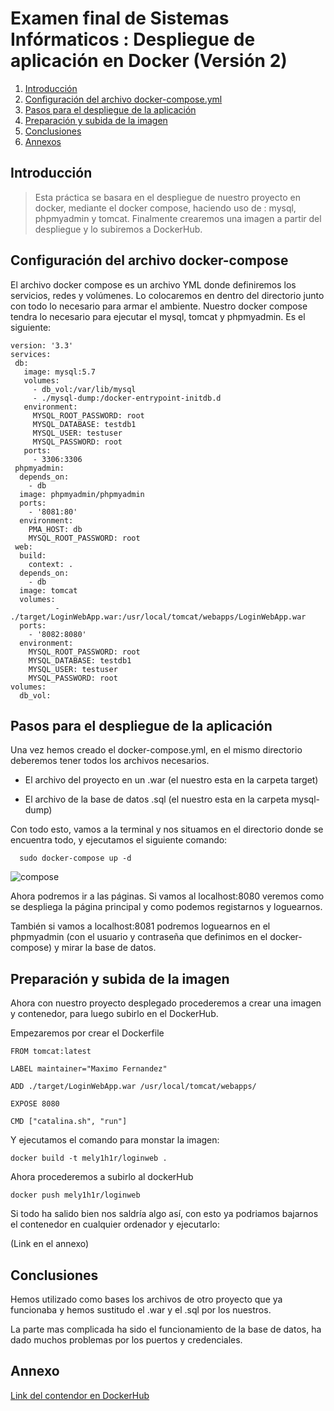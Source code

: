 # Examen final de Sistemas Infórmaticos : Despliegue de aplicación en Docker (Versión 2)

1. [Introducción](#intro)
2. [Configuración del archivo docker-compose.yml](#conf)
3. [Pasos para el despliegue de la aplicación](#apli)
4. [Preparación y subida de la imagen](#img)
5. [Conclusiones](#con)
6. [Annexos](#anex)

<div id= 'intro'>

## Introducción
  
> Esta práctica se basara en el despliegue de nuestro proyecto en docker, mediante el docker compose, haciendo uso de : mysql, phpmyadmin y tomcat.
  Finalmente crearemos una imagen a partir del despliegue y lo subiremos a DockerHub.
  
</div>

<div id= 'conf'>

## Configuración del archivo docker-compose

El archivo docker compose es un archivo YML donde definiremos los servicios, redes y volúmenes. Lo colocaremos en dentro del directorio junto con todo lo necesario para armar el ambiente. Nuestro docker compose tendra lo necesario para ejecutar el mysql, tomcat y phpmyadmin. Es el siguiente:

  ```
 version: '3.3'
services:
   db:
     image: mysql:5.7
     volumes:
       - db_vol:/var/lib/mysql
       - ./mysql-dump:/docker-entrypoint-initdb.d
     environment:
       MYSQL_ROOT_PASSWORD: root
       MYSQL_DATABASE: testdb1
       MYSQL_USER: testuser
       MYSQL_PASSWORD: root
     ports:
       - 3306:3306
   phpmyadmin:
    depends_on:
      - db
    image: phpmyadmin/phpmyadmin
    ports:
      - '8081:80'
    environment:
      PMA_HOST: db
      MYSQL_ROOT_PASSWORD: root
   web:
    build:
      context: .       
    depends_on:
      - db
    image: tomcat
    volumes:
            - ./target/LoginWebApp.war:/usr/local/tomcat/webapps/LoginWebApp.war
    ports:
      - '8082:8080'
    environment:
      MYSQL_ROOT_PASSWORD: root
      MYSQL_DATABASE: testdb1
      MYSQL_USER: testuser
      MYSQL_PASSWORD: root
volumes:
    db_vol:      

  ```
  
</div>

<div id= 'apli'>

## Pasos para el despliegue de la aplicación

Una vez hemos creado el docker-compose.yml, en el mismo directorio deberemos tener todos los archivos necesarios. 
  
  - El archivo del proyecto en un .war (el nuestro esta en la carpeta target)
  
  - El archivo de la base de datos .sql (el nuestro esta en la carpeta mysql-dump)

Con todo esto, vamos a la terminal y nos situamos en el directorio donde se encuentra todo, y ejecutamos el siguiente comando:
  
```
  sudo docker-compose up -d
  ```
![compose](https://user-images.githubusercontent.com/91748294/173110932-ea20c331-be48-4ce5-b9f6-08249d585acc.png)


Ahora podremos ir a las páginas. Si vamos al localhost:8080 veremos como se despliega la página principal y como podemos registarnos y loguearnos.
  


 También si vamos a localhost:8081 podremos loguearnos en el phpmyadmin (con el usuario y contraseña que definimos en el docker-compose) y mirar la base de datos.
  

  
</div>

<div id= 'img'>

## Preparación y subida de la imagen
  
Ahora con nuestro proyecto desplegado procederemos a crear una imagen y contenedor, para luego subirlo en el DockerHub.
  
Empezaremos por crear el Dockerfile

```
FROM tomcat:latest

LABEL maintainer="Maximo Fernandez"

ADD ./target/LoginWebApp.war /usr/local/tomcat/webapps/

EXPOSE 8080

CMD ["catalina.sh", "run"]

  ```
Y ejecutamos el comando para monstar la imagen:

  ```
  docker build -t mely1h1r/loginweb . 
 
  ```


Ahora procederemos a subirlo al dockerHub
  
  ```
docker push mely1h1r/loginweb
  ```
 

  
Si todo ha salido bien nos saldría algo así, con esto ya podriamos bajarnos el contenedor en cualquier ordenador y ejecutarlo:
  

(Link en el annexo)
  
</div>

<div id= 'con'>

## Conclusiones

Hemos utilizado como bases los archivos de otro proyecto que ya funcionaba y hemos sustitudo el .war y el .sql por los nuestros.

La parte mas complicada ha sido el funcionamiento de la base de datos, ha dado muchos problemas por los puertos y credenciales.
  
</div>

<div id= 'anex'>

## Annexo
  
[Link del contendor en DockerHub]()
  
</div>
